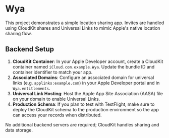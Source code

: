# Wya

This project demonstrates a simple location sharing app. Invites are handled using CloudKit shares and Universal Links to mimic Apple's native location sharing flow.

## Backend Setup
1. **CloudKit Container**: In your Apple Developer account, create a CloudKit container named `iCloud.com.example.Wya`. Update the bundle ID and container identifier to match your app.
2. **Associated Domains**: Configure an associated domain for universal links (e.g. `applinks:example.com`) in your Apple Developer portal and in `Wya.entitlements`.
3. **Universal Link Hosting**: Host the Apple App Site Association (AASA) file on your domain to enable Universal Links.
4. **Production Schema**: If you plan to test with TestFlight, make sure to deploy the CloudKit schema to the production environment so the app can access your records when distributed.

No additional backend servers are required; CloudKit handles sharing and data storage.
